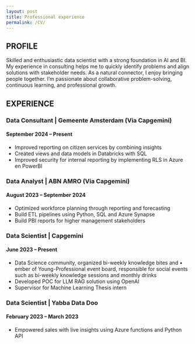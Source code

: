 ```yaml
---
layout: post
title: Professional experience
permalink: /CV/
---
```


## PROFILE
Skilled and enthusiastic data scientist with a strong foundation in AI and BI. My experience in consulting helps me to quickly identify problems and align solutions with stakeholder needs. As a natural connector, I enjoy bringing people together. I’m passionate about collaborative problem-solving, continuous learning, and professional growth.

## EXPERIENCE

### Data Consultant | Gemeente Amsterdam (Via Capgemini)
#### September 2024 – Present
- Improved reporting on citizen services by combining insights
- Created views and data models in Databricks with SQL
- Improved security for internal reporting by implementing RLS in Azure en PowerBI

### Data Analyst | ABN AMRO (Via Capgemini)
#### August 2023 – September 2024
- Optimized workforce planning through reporting and forecasting
- Build ETL pipelines using Python, SQL and Azure Synapse
- Build PBI reports for higher management stakeholders

### Data Scientist | Capgemini
#### June 2023 – Present 
- Data Science community, organized bi-weekly knowledge bites and     • ember of Young-Professional event board, responsible for social events such as bi-weekly knowledge sessions and monthly drinks
- Developed POC for LLM RAG solution using OpenAI
- Supervisor for Machine Learning Thesis intern

### Data Scientist | Yabba Data Doo
#### February 2023 – March 2023
- Empowered sales with live insights using Azure functions and Python API